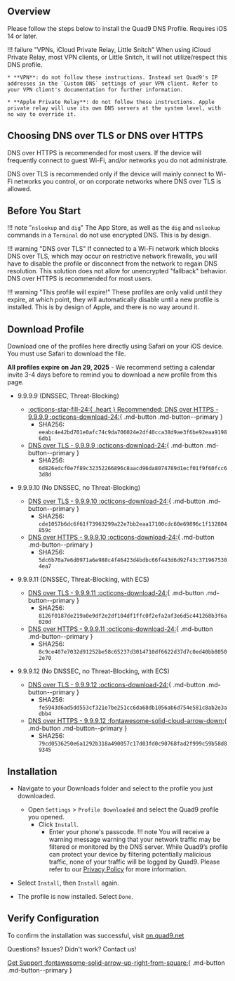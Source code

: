 ## Overview

Please follow the steps below to install the Quad9 DNS Profile. Requires iOS 14 or later.

!!! failure "VPNs, iCloud Private Relay, Little Snitch"
    When using iCloud Private Relay, most VPN clients, or Little Snitch, it will not utilize/respect this DNS profile.

    * **VPN**: do not follow these instructions. Instead set Quad9's IP addresses in the `Custom DNS` settings of your VPN client. Refer to your VPN client's documentation for further information.
   
    * **Apple Private Relay**: do not follow these instructions. Apple private relay will use its own DNS servers at the system level, with no way to override it.

## Choosing DNS over TLS or DNS over HTTPS

DNS over HTTPS is recommended for most users. If the device will frequently connect to guest Wi-Fi, and/or networks you do not administrate.

DNS over TLS is recommended only if the device will mainly connect to Wi-Fi networks you control, or on corporate networks where DNS over TLS is allowed.

## Before You Start

!!! note "`nslookup` and `dig`"
    The App Store, as well as the `dig` and `nslookup` commands in a `Terminal` do not use encrypted DNS. This is by design.

!!! warning "DNS over TLS"
    If connected to a Wi-Fi network which blocks DNS over TLS, which may occur on restrictive network firewalls, you will have to disable the profile or disconnect from the network to regain DNS resolution. This solution does not allow for unencrypted "fallback" behavior. DNS over HTTPS is recommended for most users.

!!! warning "This profile will expire!"
    These profiles are only valid until they expire, at which point, they will automatically disable until a new profile is installed. This is by design of Apple, and there is no way around it.

## Download Profile
Download one of the profiles here directly using Safari on your iOS device. You must use Safari to download the file.

**All profiles expire on Jan 29, 2025** - We recommend setting a calendar invite 3-4 days before to remind you to download a new profile from this page.

* 9.9.9.9 (DNSSEC, Threat-Blocking)
    * [:octicons-star-fill-24:{ .heart } Recommended: DNS over HTTPS - 9.9.9.9 :octicons-download-24:](https://docs.quad9.net/assets/mobileconfig/Quad9_Secured_DNS_over_HTTPS_20250129.mobileconfig){ .md-button .md-button--primary }
        * SHA256: `eeabc4e42bd701e0afc74c9da706024e2df40cca38d9ae3f6be92eaa91986db1`
    * [DNS over TLS - 9.9.9.9 :octicons-download-24:](https://docs.quad9.net/assets/mobileconfig/Quad9_Secured_DNS_over_TLS_20250129.mobileconfig){ .md-button .md-button--primary }
        * SHA256: `6d826edcf0e7f89c32352266896c8aacd96da8074789d1ecf01f9f60fcc63d8d`

* 9.9.9.10 (No DNSSEC, no Threat-Blocking)
    * [DNS over TLS - 9.9.9.10 :octicons-download-24:](https://docs.quad9.net/assets/mobileconfig/Quad9_un_Secured_DNS_over_TLS_20250129.mobileconfig){ .md-button .md-button--primary }
        * SHA256: `cde1057b6dc6f61f73963299a22e7bb2eaa17100cdc60e69896c1f132804859c`
    * [DNS over HTTPS  - 9.9.9.10 :octicons-download-24:](https://docs.quad9.net/assets/mobileconfig/Quad9_un_Secured_DNS_over_HTTPS_20250129.mobileconfig){ .md-button .md-button--primary }
        * SHA256: `5dc6b70a7e6d0971a6e988c4f46423d4bdbc66f443d6d92f43c3719675304ea7`

* 9.9.9.11 (DNSSEC, Threat-Blocking, with ECS)
    * [DNS over TLS - 9.9.9.11 :octicons-download-24:](https://docs.quad9.net/assets/mobileconfig/Quad9_Secured_DNS_over_TLS_ECS_20250129.mobileconfig){ .md-button .md-button--primary }
        * SHA256: `8126f0187de219a0e9df2e2df104df1ffc0f2efa2af3e6d5c441268b3f6a020d`
    * [DNS over HTTPS - 9.9.9.11 :octicons-download-24:](https://docs.quad9.net/assets/mobileconfig/Quad9_Secured_DNS_over_HTTPS_ECS_20250129.mobileconfig){ .md-button .md-button--primary }
        * SHA256: `8c9ce407e7032d91252be58c65237d3014710df6622d37d7c0ed40bb80502e70`

* 9.9.9.12 (No DNSSEC, no Threat-Blocking, with ECS)
    * [DNS over TLS - 9.9.9.12 :octicons-download-24:](https://docs.quad9.net/assets/mobileconfig/Quad9_un_Secured_DNS_over_TLS_ECS_20250129.mobileconfig){ .md-button .md-button--primary }
        * SHA256: `fe5943d6ad5dd553cf321e7be251cc6da68db1056ab6d754e581c8ab2e3adbb4`
    * [DNS over HTTPS - 9.9.9.12 :fontawesome-solid-cloud-arrow-down:](https://docs.quad9.net/assets/mobileconfig/Quad9_un_Secured_DNS_over_HTTPS_ECS_20250129.mobileconfig){ .md-button .md-button--primary }
        * SHA256: `79cd0536250e6a1292b318a490057c17d03fd0c90768fad2f999c59b58d89345`

## Installation

* Navigate to your Downloads folder and select to the profile you just downloaded.
    * Open `Settings` > `Profile Downloaded` and select the Quad9 profile you opened.
        * Click `Install`.
            * Enter your phone's passcode.
!!! note
    You will receive a warning message warning that your network traffic may be filtered or monitored by the DNS server. While Quad9’s profile can protect your device by filtering potentially malicious traffic, none of your traffic will be logged by Quad9. Please refer to our [Privacy Policy](https://quad9.net/service/privacy) for more information.

* Select `Install`, then `Install` again.

* The profile is now installed. Select `Done`.

## Verify Configuration

To confirm the installation was successful, visit [on.quad9.net](https://on.quad9.net)

Questions? Issues? Didn't work? Contact us!

[Get Support :fontawesome-solid-arrow-up-right-from-square:](https://quad9.net/support/contact){ .md-button .md-button--primary }
